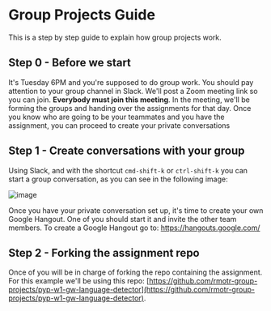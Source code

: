 # Group Projects Guide

This is a step by step guide to explain how group projects work.

## Step 0 - Before we start

It's Tuesday 6PM and you're supposed to do group work. You should pay attention to your group channel in Slack. We'll post a Zoom meeting link so you can join. **Everybody must join this meeting**. In the meeting, we'll be forming the groups and handing over the assignments for that day. Once you know who are going to be your teammates and you have the assignment, you can proceed to create your private conversations

## Step 1 - Create conversations with your group

Using Slack, and with the shortcut `cmd-shift-k` or `ctrl-shift-k` you can start a group conversation, as you can see in the following image:

![image](https://cloud.githubusercontent.com/assets/872296/15336651/eefbe5ec-1c4d-11e6-8af6-22234a7c6435.png)

Once you have your private conversation set up, it's time to create your own Google Hangout. One of you should start it and invite the other team members. To create a Google Hangout go to: https://hangouts.google.com/

## Step 2 - Forking the assignment repo

Once of you will be in charge of forking the repo containing the assignment. For this example we'll be using this repo: [https://github.com/rmotr-group-projects/pyp-w1-gw-language-detector](https://github.com/rmotr-group-projects/pyp-w1-gw-language-detector).
